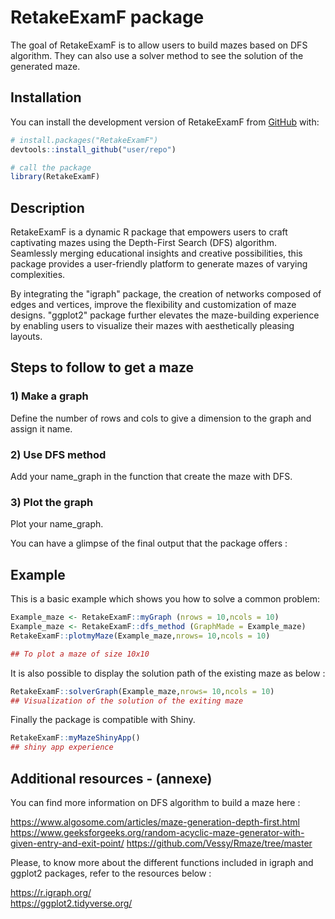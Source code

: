 
# RetakeExamF package

<!-- badges: start -->
<!-- badges: end -->

The goal of RetakeExamF is to allow users to build mazes based on DFS algorithm. They can also use a solver method to see the solution of the generated maze.

## Installation

You can install the development version of RetakeExamF from [GitHub](https://github.com/) with:

``` r
# install.packages("RetakeExamF")
devtools::install_github("user/repo") 

# call the package
library(RetakeExamF)
```
## Description 

RetakeExamF is a dynamic R package that empowers users to craft captivating mazes using the Depth-First Search (DFS) algorithm. Seamlessly merging educational insights and creative possibilities, this package provides a user-friendly platform to generate mazes of varying complexities.

By integrating the "igraph" package, the creation of networks composed of edges and vertices, improve the flexibility and customization of maze designs. "ggplot2" package further elevates the maze-building experience by enabling users to visualize their mazes with aesthetically pleasing layouts.


## Steps to follow to get a maze

### 1) Make a graph 
Define the number of rows and cols to give a dimension to the graph and assign it name.

### 2) Use DFS method
Add your name_graph in the function that create the maze with DFS.

### 3) Plot the graph
Plot your name_graph.

You can have a glimpse of the final output that the package offers :


## Example

This is a basic example which shows you how to solve a common problem:

```r
Example_maze <- RetakeExamF::myGraph (nrows = 10,ncols = 10) 
Example_maze <- RetakeExamF::dfs_method (GraphMade = Example_maze)
RetakeExamF::plotmyMaze(Example_maze,nrows= 10,ncols = 10)

## To plot a maze of size 10x10
```
It is also possible to display the solution path of the existing maze as below :

```r
RetakeExamF::solverGraph(Example_maze,nrows= 10,ncols = 10)
## Visualization of the solution of the exiting maze

```

Finally the package is compatible with Shiny. 
```r
RetakeExamF::myMazeShinyApp() 
## shiny app experience 

```

## Additional resources - (annexe)

You can find more information on DFS algorithm to build a maze here : 

https://www.algosome.com/articles/maze-generation-depth-first.html <br> 
https://www.geeksforgeeks.org/random-acyclic-maze-generator-with-given-entry-and-exit-point/
https://github.com/Vessy/Rmaze/tree/master


Please, to know more about the different functions included in igraph and ggplot2 packages, refer to the resources below : 

https://r.igraph.org/ </br> 
https://ggplot2.tidyverse.org/



